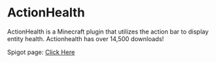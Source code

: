 # ActionHealth
ActionHealth is a Minecraft plugin that utilizes the action bar to display entity health. Actionhealth has over 14,500 downloads!

Spigot page: [Click Here](https://www.spigotmc.org/resources/action-bar-health.2661/)
